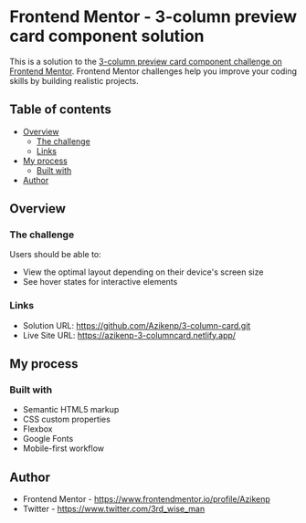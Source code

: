 # Frontend Mentor - 3-column preview card component solution

This is a solution to the [3-column preview card component challenge on Frontend Mentor](https://www.frontendmentor.io/challenges/3column-preview-card-component-pH92eAR2-). Frontend Mentor challenges help you improve your coding skills by building realistic projects. 

## Table of contents

- [Overview](#overview)
  - [The challenge](#the-challenge)
  - [Links](#links)
- [My process](#my-process)
  - [Built with](#built-with)
- [Author](#author)


## Overview

### The challenge

Users should be able to:

- View the optimal layout depending on their device's screen size
- See hover states for interactive elements



### Links

- Solution URL: https://github.com/Azikenp/3-column-card.git
- Live Site URL: https://azikenp-3-columncard.netlify.app/

## My process

### Built with

- Semantic HTML5 markup
- CSS custom properties
- Flexbox
- Google Fonts
- Mobile-first workflow




## Author

- Frontend Mentor - https://www.frontendmentor.io/profile/Azikenp
- Twitter - https://www.twitter.com/3rd_wise_man

